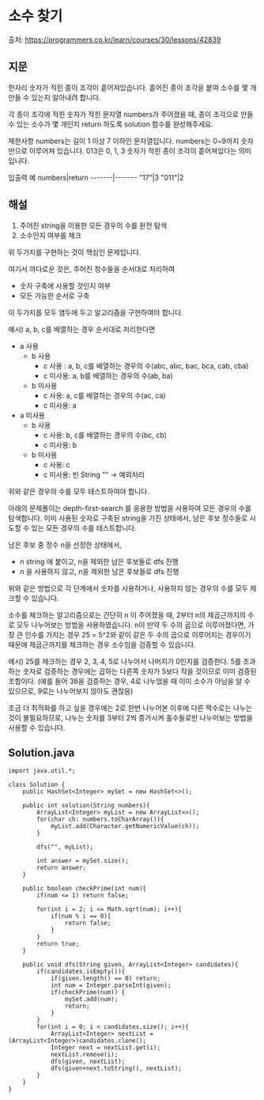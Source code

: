 # 소수 찾기

출처: https://programmers.co.kr/learn/courses/30/lessons/42839

## 지문

한자리 숫자가 적힌 종이 조각이 흩어져있습니다. 흩어진 종이 조각을 붙여 소수를 몇 개 만들 수 있는지 알아내려 합니다.

각 종이 조각에 적힌 숫자가 적힌 문자열 numbers가 주어졌을 때, 종이 조각으로 만들 수 있는 소수가 몇 개인지 return 하도록 solution 함수를 완성해주세요.

제한사항
numbers는 길이 1 이상 7 이하인 문자열입니다.
numbers는 0~9까지 숫자만으로 이루어져 있습니다.
013은 0, 1, 3 숫자가 적힌 종이 조각이 흩어져있다는 의미입니다.

입출력 예
numbers|return
-------|-------
"17"|3
"011"|2

## 해설

1. 주어진 string을 이용한 모든 경우의 수를 완전 탐색
2. 소수인지 여부를 체크

위 두가지를 구현하는 것이 핵심인 문제입니다.

여기서 까다로운 것은, 주어진 정수들을 순서대로 처리하여

- 숫자 구축에 사용할 것인지 여부
- 모든 가능한 순서로 구축

이 두가지를 모두 염두에 두고 알고리즘을 구현하여야 합니다.

예시) a, b, c를 배열하는 경우 순서대로 처리한다면

- a 사용
  - b 사용
    - c 사용 : a, b, c를 배열하는 경우의 수(abc, abc, bac, bca, cab, cba)
    - c 미사용: a, b를 배열하는 경우의 수(ab, ba)
  - b 미사용
    - c 사용: a, c를 배열하는 경우의 수(ac, ca)
    - c 미사용: a
- a 미사용
  - b 사용
    - c 사용: b, c를 배열하는 경우의 수(bc, cb)
    - c 미사용: b
  - b 미사용
    - c 사용: c
    - c 미사용: 빈 String "" -> 예외처리

위와 같은 경우의 수를 모두 테스트하여야 합니다.

아래의 문제풀이는 depth-first-search 를 응용한 방법을 사용하여 모든 경우의 수를 탐색합니다. 이미 사용된 숫자로 구축된 string을 가진 상태에서, 남은 후보 정수들로 시도할 수 있는 모든 경우의 수를 테스트합니다.

남은 후보 중 정수 n을 선정한 상태에서,
- n string 에 붙이고, n을 제외한 남은 후보들로 dfs 진행
- n 을 사용하지 않고, n을 제외한 남은 후보들로 dfs 진행

위와 같은 방법으로 각 단계에서 숫자를 사용하거나, 사용하지 않는 경우의 수를 모두 체크할 수 있습니다.  

소수를 체크하는 알고리즘으로는 간단히 n 이 주어졌을 때, 2부터 n의 제곱근까지의 수로 모두 나누어보는 방법을 사용하였습니다. n이 만약 두 수의 곱으로 이루어졌다면, 가장 큰 인수를 가지는 경우 25 = 5^2와 같이 같은 두 수의 곱으로 이루어지는 경우이기 때문에 제곱근까지를 체크하는 경우 소수임을 검증할 수 있습니다.

예시) 25를 체크하는 경우
2, 3, 4, 5로 나누어서 나머지가 0인지를 검증한다.
5를 초과하는 숫자로 검증하는 경우에는 곱하는 다른쪽 숫자가 5보다 작을 것이므로 이미 검증된 조합이다. (예를 들어 36을 검증하는 경우, 4로 나누었을 때 이미 소수가 아님을 알 수 있으므로, 9로는 나누어보지 않아도 괜찮음)

조금 더 최적화를 하고 싶을 경우에는 2로 한번 나누어본 이후에 다른 짝수로는 나누는 것이 불필요하므로, 나누는 숫자를 3부터 2씩 증가시켜 홀수들로만 나누어보는 방법을 사용할 수 있습니다.


## Solution.java
~~~
import java.util.*;

class Solution {
    public HashSet<Integer> mySet = new HashSet<>();

    public int solution(String numbers){
        ArrayList<Integer> myList = new ArrayList<>();
        for(char ch: numbers.toCharArray()){
            myList.add(Character.getNumericValue(ch));
        }

        dfs("", myList);

        int answer = mySet.size();
        return answer;
    }

    public boolean checkPrime(int num){
        if(num <= 1) return false;

        for(int i = 2; i <= Math.sqrt(num); i++){
            if(num % i == 0){
                return false;
            }
        }
        return true;
    }

    public void dfs(String given, ArrayList<Integer> candidates){
        if(candidates.isEmpty()){
            if(given.length() == 0) return;
            int num = Integer.parseInt(given);
            if(checkPrime(num)) {
                mySet.add(num);
                return;
            }
        }
        for(int i = 0; i < candidates.size(); i++){
            ArrayList<Integer> nextList = (ArrayList<Integer>)candidates.clone();
            Integer next = nextList.get(i);
            nextList.remove(i);
            dfs(given, nextList);
            dfs(given+next.toString(), nextList);
        }
    }
}
~~~
